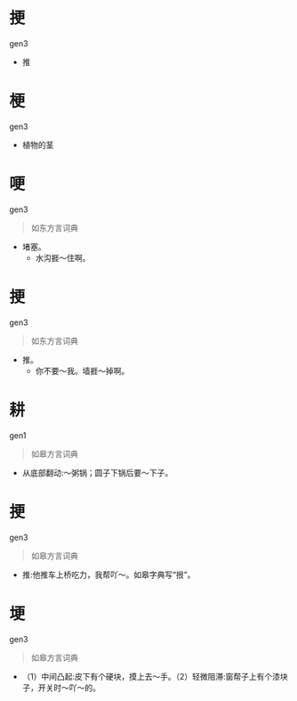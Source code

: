 # 挭
gen3
- 推

# 梗
gen3
- 植物的茎

# 哽
gen3
> 如东方言词典
- 堵塞。
  - 水沟捱～住啊。

# 挭
gen3
> 如东方言词典
- 推。
  - 你不要～我。墙捱～掉啊。

# 耕
gen1
> 如皋方言词典
- 从底部翻动:～粥锅；圆子下锅后要～下子。

# 挭
gen3
> 如皋方言词典
- 推:他推车上桥吃力，我帮吖～。如皋字典写“拫”。

# 埂
gen3
> 如皋方言词典
- （1）中间凸起:皮下有个硬块，摸上去～手。（2）轻微阻滞:窗帮子上有个漆块子，开关时～吖～的。
